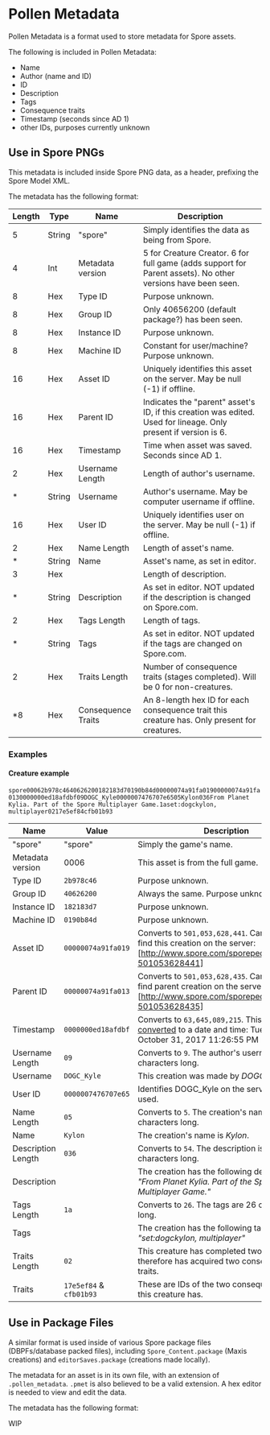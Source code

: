 # Pollen Metadata
Pollen Metadata is a format used to store metadata for Spore assets.

The following is included in Pollen Metadata:
- Name
- Author (name and ID)
- ID
- Description
- Tags
- Consequence traits
- Timestamp (seconds since AD 1)
- other IDs, purposes currently unknown

## Use in Spore PNGs
This metadata is included inside Spore PNG data, as a header, prefixing the Spore Model XML.

The metadata has the following format:

Length | Type | Name | Description
--- | --- | --- | ---
5 | String | "spore" | Simply identifies the data as being from Spore.
4 | Int | Metadata version | 5 for Creature Creator. 6 for full game (adds support for Parent assets). No other versions have been seen.
8 | Hex | Type ID | Purpose unknown.
8 | Hex | Group ID | Only 40656200 (default package?) has been seen.
8 | Hex | Instance ID | Purpose unknown.
8 | Hex | Machine ID | Constant for user/machine? Purpose unknown.
16 | Hex | Asset ID | Uniquely identifies this asset on the server. May be null (-1) if offline.
16 | Hex | Parent ID | Indicates the "parent" asset's ID, if this creation was edited. Used for lineage. Only present if version is 6.
16 | Hex | Timestamp | Time when asset was saved. Seconds since AD 1.
2 | Hex | Username Length | Length of author's username.
\* | String | Username | Author's username. May be computer username if offline.
16 | Hex | User ID | Uniquely identifies user on the server. May be null (-1) if offline.
2 | Hex | Name Length | Length of asset's name.
\* | String | Name | Asset's name, as set in editor.
3 | Hex | | Length of description.
\* | String | Description | As set in editor. NOT updated if the description is changed on Spore.com.
2 | Hex | Tags Length | Length of tags.
\* | String | Tags | As set in editor. NOT updated if the tags are changed on Spore.com.
2 | Hex | Traits Length | Number of consequence traits (stages completed). Will be 0 for non-creatures.
\*8 | Hex | Consequence Traits | An 8-length hex ID for each consequence trait this creature has. Only present for creatures.

### Examples
#### Creature example
```spore00062b978c4640626200182183d70190b84d00000074a91fa01900000074a91fa0130000000ed18afdbf09DOGC_Kyle0000007476707e6505Kylon036From Planet Kylia. Part of the Spore Multiplayer Game.1aset:dogckylon, multiplayer0217e5ef84cfb01b93```

Name | Value | Description
--- | --- | ---
"spore" | "spore" | Simply the game's name.
Metadata version | 0006 | This asset is from the full game.
Type ID | `2b978c46` | Purpose unknown.
Group ID | `40626200` | Always the same. Purpose unknown.
Instance ID | `182183d7` | Purpose unknown.
Machine ID | `0190b84d` | Purpose unknown.
Asset ID | `00000074a91fa019` | Converts to `501,053,628,441`. Can be used to find this creation on the server: [http://www.spore.com/sporepedia#qry=sast-501053628441]
Parent ID | `00000074a91fa013` | Converts to `501,053,628,435`. Can be used to find parent creation on the server: [http://www.spore.com/sporepedia#qry=sast-501053628435]
Timestamp | `0000000ed18afdbf` | Converts to `63,645,089,215‬`. This can be [converted](https://www.epochconverter.com/seconds-days-since-y0#s1) to a date and time: Tuesday, October 31, 2017 11:26:55 PM
Username Length | `09` | Converts to `9`. The author's username is 9 characters long.
Username | `DOGC_Kyle` | This creation was made by *DOGC_Kyle*.
User ID | `0000007476707e65` | Identifies DOGC_Kyle on the server. Rarely used.
Name Length | `05` | Converts to `5`. The creation's name is 5 characters long.
Name | `Kylon` | The creation's name is *Kylon*.
Description Length | `036` | Converts to `54`. The description is 54 characters long.
Description | | The creation has the following description: *"From Planet Kylia. Part of the Spore Multiplayer Game."*
Tags Length | `1a` | Converts to `26`. The tags are 26 characters long.
Tags | | The creation has the following tags: *"set:dogckylon, multiplayer"*
Traits Length | `02` | This creature has completed two stages, and therefore has acquired two consequence traits.
Traits | `17e5ef84` & `cfb01b93` | These are IDs of the two consequence traits this creature has.

## Use in Package Files
A similar format is used inside of various Spore package files (DBPFs/database packed files), including `Spore_Content.package` (Maxis creations) and `editorSaves.package` (creations made locally).

The metadata for an asset is in its own file, with an extension of `.pollen_metadata`. `.pmet` is also believed to be a valid extension. A hex editor is needed to view and edit the data.

The metadata has the following format:

WIP
